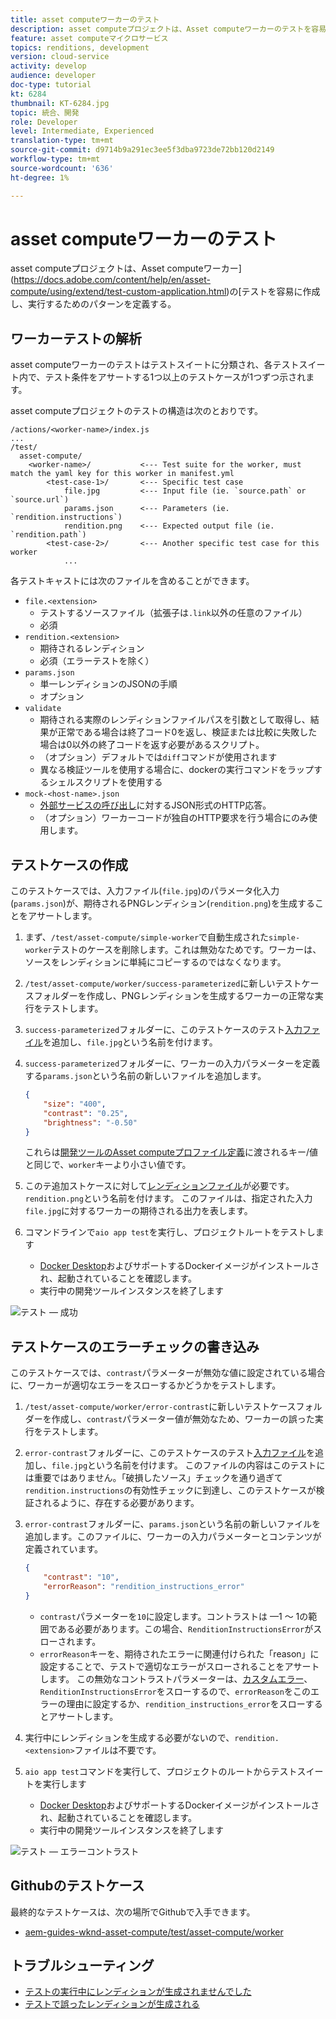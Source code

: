 ```yaml
---
title: asset computeワーカーのテスト
description: asset computeプロジェクトは、Asset computeワーカーのテストを容易に作成し、実行するためのパターンを定義する。
feature: asset computeマイクロサービス
topics: renditions, development
version: cloud-service
activity: develop
audience: developer
doc-type: tutorial
kt: 6284
thumbnail: KT-6284.jpg
topic: 統合、開発
role: Developer
level: Intermediate, Experienced
translation-type: tm+mt
source-git-commit: d9714b9a291ec3ee5f3dba9723de72bb120d2149
workflow-type: tm+mt
source-wordcount: '636'
ht-degree: 1%

---
```



# asset computeワーカーのテスト

asset computeプロジェクトは、Asset computeワーカー](https://docs.adobe.com/content/help/en/asset-compute/using/extend/test-custom-application.html)の[テストを容易に作成し、実行するためのパターンを定義する。

## ワーカーテストの解析

asset computeワーカーのテストはテストスイートに分類され、各テストスイート内で、テスト条件をアサートする1つ以上のテストケースが1つずつ示されます。

asset computeプロジェクトのテストの構造は次のとおりです。

```
/actions/<worker-name>/index.js
...
/test/
  asset-compute/
    <worker-name>/           <--- Test suite for the worker, must match the yaml key for this worker in manifest.yml
        <test-case-1>/       <--- Specific test case 
            file.jpg         <--- Input file (ie. `source.path` or `source.url`)
            params.json      <--- Parameters (ie. `rendition.instructions`)
            rendition.png    <--- Expected output file (ie. `rendition.path`)
        <test-case-2>/       <--- Another specific test case for this worker
            ...
```

各テストキャストには次のファイルを含めることができます。

+ `file.<extension>`
   + テストするソースファイル（拡張子は`.link`以外の任意のファイル）
   + 必須
+ `rendition.<extension>`
   + 期待されるレンディション
   + 必須（エラーテストを除く）
+ `params.json`
   + 単一レンディションのJSONの手順
   + オプション
+ `validate`
   + 期待される実際のレンディションファイルパスを引数として取得し、結果が正常である場合は終了コード0を返し、検証または比較に失敗した場合は0以外の終了コードを返す必要があるスクリプト。
   + （オプション）デフォルトでは`diff`コマンドが使用されます
   + 異なる検証ツールを使用する場合に、dockerの実行コマンドをラップするシェルスクリプトを使用する
+ `mock-<host-name>.json`
   + [外部サービスの呼び出し](https://www.mock-server.com/mock_server/creating_expectations.html)に対するJSON形式のHTTP応答。
   + （オプション）ワーカーコードが独自のHTTP要求を行う場合にのみ使用します。

## テストケースの作成

このテストケースでは、入力ファイル(`file.jpg`)のパラメータ化入力(`params.json`)が、期待されるPNGレンディション(`rendition.png`)を生成することをアサートします。

1. まず、`/test/asset-compute/simple-worker`で自動生成された`simple-worker`テストのケースを削除します。これは無効なためです。ワーカーは、ソースをレンディションに単純にコピーするのではなくなります。
1. `/test/asset-compute/worker/success-parameterized`に新しいテストケースフォルダーを作成し、PNGレンディションを生成するワーカーの正常な実行をテストします。
1. `success-parameterized`フォルダーに、このテストケースのテスト[入力ファイル](./assets/test/success-parameterized/file.jpg)を追加し、`file.jpg`という名前を付けます。
1. `success-parameterized`フォルダーに、ワーカーの入力パラメーターを定義する`params.json`という名前の新しいファイルを追加します。

   ```json
   { 
       "size": "400",
       "contrast": "0.25",
       "brightness": "-0.50"
   }
   ```
   これらは[開発ツールのAsset computeプロファイル定義](../develop/development-tool.md)に渡されるキー/値と同じで、`worker`キーより小さい値です。
1. このテ追加ストケースに対して[レンディションファイル](./assets/test/success-parameterized/rendition.png)が必要です。`rendition.png`という名前を付けます。 このファイルは、指定された入力`file.jpg`に対するワーカーの期待される出力を表します。
1. コマンドラインで`aio app test`を実行し、プロジェクトルートをテストします
   + [Docker Desktop](../set-up/development-environment.md#docker)およびサポートするDockerイメージがインストールされ、起動されていることを確認します。
   + 実行中の開発ツールインスタンスを終了します

![テスト — 成功  ](./assets/test/success-parameterized/result.png)

## テストケースのエラーチェックの書き込み

このテストケースでは、`contrast`パラメーターが無効な値に設定されている場合に、ワーカーが適切なエラーをスローするかどうかをテストします。

1. `/test/asset-compute/worker/error-contrast`に新しいテストケースフォルダーを作成し、`contrast`パラメーター値が無効なため、ワーカーの誤った実行をテストします。
1. `error-contrast`フォルダーに、このテストケースのテスト[入力ファイル](./assets/test/error-contrast/file.jpg)を追加し、`file.jpg`という名前を付けます。 このファイルの内容はこのテストには重要ではありません。「破損したソース」チェックを通り過ぎて`rendition.instructions`の有効性チェックに到達し、このテストケースが検証されるように、存在する必要があります。
1. `error-contrast`フォルダーに、`params.json`という名前の新しいファイルを追加します。このファイルに、ワーカーの入力パラメーターとコンテンツが定義されています。

   ```json
   {
       "contrast": "10",
       "errorReason": "rendition_instructions_error"
   }
   ```

   + `contrast`パラメーターを`10`に設定します。コントラストは —1 ～ 1の範囲である必要があります。この場合、`RenditionInstructionsError`がスローされます。
   + `errorReason`キーを、期待されたエラーに関連付けられた「reason」に設定することで、テストで適切なエラーがスローされることをアサートします。 この無効なコントラストパラメーターは、[カスタムエラー](../develop/worker.md#errors)、`RenditionInstructionsError`をスローするので、`errorReason`をこのエラーの理由に設定するか、`rendition_instructions_error`をスローするとアサートします。

1. 実行中にレンディションを生成する必要がないので、`rendition.<extension>`ファイルは不要です。
1. `aio app test`コマンドを実行して、プロジェクトのルートからテストスイートを実行します
   + [Docker Desktop](../set-up/development-environment.md#docker)およびサポートするDockerイメージがインストールされ、起動されていることを確認します。
   + 実行中の開発ツールインスタンスを終了します

![テスト — エラーコントラスト](./assets/test/error-contrast/result.png)

## Githubのテストケース

最終的なテストケースは、次の場所でGithubで入手できます。

+ [aem-guides-wknd-asset-compute/test/asset-compute/worker](https://github.com/adobe/aem-guides-wknd-asset-compute/tree/master/test/asset-compute/worker)

## トラブルシューティング

+ [テストの実行中にレンディションが生成されませんでした](../troubleshooting.md#test-no-rendition-generated)
+ [テストで誤ったレンディションが生成される](../troubleshooting.md#tests-generates-incorrect-rendition)
